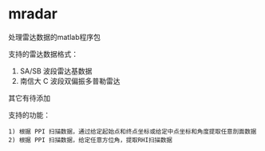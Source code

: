 # mradar

处理雷达数据的matlab程序包

支持的雷达数据格式：

   1) SA/SB 波段雷达基数据
   2) 南信大 C 波段双偏振多普勒雷达

其它有待添加

支持的功能：

    1) 根据 PPI 扫描数据，通过给定起始点和终点坐标或给定中点坐标和角度提取任意剖面数据
    2) 根据 PPI 扫描数据，给定任意方位角，提取RHI扫描数据
